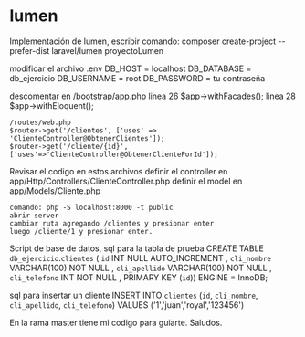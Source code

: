 # lumen
Implementación de lumen, escribir comando: 
		composer create-project --prefer-dist laravel/lumen proyectoLumen
	
modificar el archivo .env
		DB_HOST = localhost
		DB_DATABASE = db_ejercicio
		DB_USERNAME = root
		DB_PASSWORD = tu contraseña
	
descomentar en /bootstrap/app.php 
		linea 26 $app->withFacades();
		linea 28 $app->withEloquent();

	/routes/web.php	
	$router->get('/clientes', ['uses' => 'ClienteController@ObtenerClientes']);
	$router->get('/cliente/{id}', ['uses'=>'ClienteController@ObtenerClientePorId']);
	
Revisar el codigo en estos archivos
	definir el controller en app/Http/Controllers/ClienteController.php
	definir el model en app/Models/Cliente.php
	
	comando: php -S localhost:8000 -t public
	abrir server
	cambiar ruta agregando /clientes y presionar enter
	luego /cliente/1 y presionar enter.
	
Script de base de datos, sql para la tabla de prueba
		CREATE TABLE `db_ejercicio`.`clientes` ( `id` INT NULL AUTO_INCREMENT , `cli_nombre` 
		VARCHAR(100) NOT NULL , `cli_apellido` VARCHAR(100) NOT NULL , `cli_telefono` INT NOT NULL , 
		PRIMARY KEY (`id`)) ENGINE = InnoDB;
	
sql para insertar un cliente
		INSERT INTO `clientes`
			(`id`, `cli_nombre`, `cli_apellido`, `cli_telefono`) 
		VALUES 
			('1','juan','royal','123456')

En la rama master tiene mi codigo para guiarte.
Saludos.
